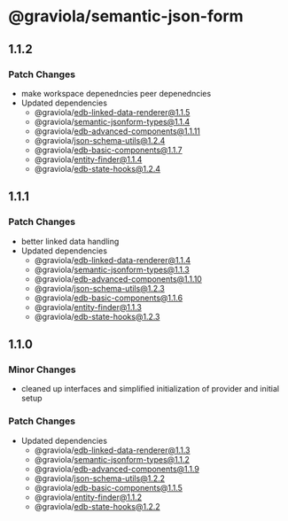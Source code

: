 # @graviola/semantic-json-form

## 1.1.2

### Patch Changes

- make workspace depenedncies peer depenedncies
- Updated dependencies
  - @graviola/edb-linked-data-renderer@1.1.5
  - @graviola/semantic-jsonform-types@1.1.4
  - @graviola/edb-advanced-components@1.1.11
  - @graviola/json-schema-utils@1.2.4
  - @graviola/edb-basic-components@1.1.7
  - @graviola/entity-finder@1.1.4
  - @graviola/edb-state-hooks@1.2.4

## 1.1.1

### Patch Changes

- better linked data handling
- Updated dependencies
  - @graviola/edb-linked-data-renderer@1.1.4
  - @graviola/semantic-jsonform-types@1.1.3
  - @graviola/edb-advanced-components@1.1.10
  - @graviola/json-schema-utils@1.2.3
  - @graviola/edb-basic-components@1.1.6
  - @graviola/entity-finder@1.1.3
  - @graviola/edb-state-hooks@1.2.3

## 1.1.0

### Minor Changes

- cleaned up interfaces and simplified initialization of provider and initial setup

### Patch Changes

- Updated dependencies
  - @graviola/edb-linked-data-renderer@1.1.3
  - @graviola/semantic-jsonform-types@1.1.2
  - @graviola/edb-advanced-components@1.1.9
  - @graviola/json-schema-utils@1.2.2
  - @graviola/edb-basic-components@1.1.5
  - @graviola/entity-finder@1.1.2
  - @graviola/edb-state-hooks@1.2.2

